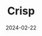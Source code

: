 ---  
layout: startup_page  
title: "Crisp"  
id: "gocrisp.com"  
permalink: "/crispgocrisp.com02222024/"  
website: "https://www.gocrisp.com"  
funding_round: "Series B+"  
funding_amount: "$50M"  
investors: "Blue Cloud Ventures, FirstMark Capital, Spring Capital, 3L"  
about: "Crisp provides a collaborative commerce platform that connects and normalizes retail data sources to deliver real-time insights. This data empowers CPG brands and distributors to optimize supply chain management, reduce waste, and increase profitability across all retail channels. The platform enhances forecasting, pricing, inventory management, and marketing spend optimization."  
markets: "CPG, Retail, Supply Chain Management, Data Analytics, Food and Beverage, SaaS"  
hq: "Springdale, Arkansas, United States"  
founded_year: "2016"  
linkedin: "https://www.linkedin.com/company/gocrisp"  
twitter: "https://twitter.com/go_crisp"  
instagram: ""  
facebook: "https://www.facebook.com/GoCrispInc"  
crunchbase: "https://www.crunchbase.com/organization/crisp-cad3"  
pitchbook: "https://pitchbook.com/profiles/company/300229-75"  

date_display: "22-Feb-2024"  
date: "2024-02-22"

# SEO Optimization  
meta_title: "Crisp - Series B+ Funding ($50M)"  
meta_description: "Crisp, Crisp provides a collaborative commerce platform that connects and normalizes retail data sources to deliver real-time insights. This data empowers CP..."  
meta_keywords: "Crisp, CPG, Retail, Supply Chain Management, Data Analytics, Food and Beverage, SaaS, Series B+ funding"  
canonical_url: "https://startup.projectstartups.com/crispgocrisp.com02222024/"  
---